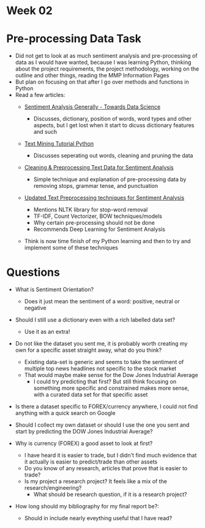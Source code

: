 # Week 02

# Pre-processing Data Task

- Did not get to look at as much sentiment analysis and pre-processing of data as I would have wanted, because I was learning Python, thinking about the project requirements, the  project methodology, working on the outline and other things, reading the MMP Information Pages
- But plan on focusing on that after I go over methods and functions in Python
- Read a few articles:
    - [Sentiment Analysis Generally - Towards Data Science](https://towardsdatascience.com/sentiment-analysis-with-text-mining-13dd2b33de27)
        - Discusses, dictionary, position of words, word types and other aspects, but I get lost when it start to dicuss dictionary features and such
    - [Text Mining Tutorial Python](https://towardsdatascience.com/sentiment-analysis-with-text-mining-13dd2b33de27)
        - Discusses seperating out words, cleaning and pruning the data
    - [Cleaning & Preprocessing Text Data for Sentiment Analysis](https://towardsdatascience.com/cleaning-preprocessing-text-data-for-sentiment-analysis-382a41f150d6)
        - Simple technique and explanation of pre-processing data by removing stops, grammar tense, and punctuation
    - [Updated Text Preprocessing techniques for Sentiment Analysis](https://towardsdatascience.com/updated-text-preprocessing-techniques-for-sentiment-analysis-549af7fe412a)
        - Mentions NLTK library for stop-word removal
        - TF-IDF, Count Vectorizer, BOW techniques/models
        - Why certain pre-processing should not be done
        - Recommends Deep Learning for Sentiment Analysis

    - Think is now time finish of my Python learning and then to try and implement some of these techniques

# Questions

- What is Sentiment Orientation?
    - Does it just mean the sentiment of a word: positive, neutral or negative
- Should I still use a dictionary even with a rich labelled data set?
    - Use it as an extra!
- Do not like the dataset you sent me, it is probably worth creating my own for a specific asset straight away, what do you think?
    - Existing data-set is generic and seems to take the sentiment of multiple top news headlines not specific to the stock market
    - That would maybe make sense for the Dow Jones Industrial Average
        - I could try predicting that first? But still think focusing on something more specific and constrained makes more sense, with a curated data set for that specific asset
- Is there a dataset specific to FOREX/currency anywhere, I could not find anything with a quick search on Google
- Should I collect my own dataset or should I use the one you sent and start by predicting the DOW Jones Industrial Average?
- Why is currency (FOREX) a good asset to look at first?
    - I have heard it is easier to trade, but I didn't find much evidence that it actually is easier to predict/trade than other assets
    - Do you know of any research, articles that prove that is easier to trade?
    - Is my project a research project? It feels like a mix of the research/engineering?
        - What should be research question, if it is a research project?

- How long should my bibliography for my final report be?:
    - Should in include nearly eveything useful that I have read?